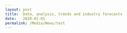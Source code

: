 ```yaml
---
layout: post
title:  Data, analysis, trends and industry forecasts
date:   2020-01-01
permalink: /Media/News/test
---
```

